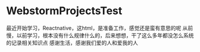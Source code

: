 # WebstormProjectsTest
最近开始学习，Reactnative，这html，是准备工作，感觉还是蛮有意思的呢
从前慢，以前学习，根本没有什么规律什么的，后来想想，干了这么多年都没怎么系统的记录相关知识点
感谢生活，感谢我们爱的人和爱我的人
